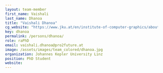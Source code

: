 ```yaml
---
layout: team-member
first_name: Vaishali
last_name: Dhanoa
title: "Vaishali Dhanoa"
cg_website: "https://www.jku.at/en/institute-of-computer-graphics/about-us/team/vaishali-dhanoa/" #remove to show person directly on data-vis page
key: dhanoa
permalink: /persons/dhanoa/
role: raPhD
email: vaishali.dhanoa@pro2future.at
image: /assets/images/team_colored/dhanoa.jpg
organization: Johannes Kepler University Linz
position: PhD Student
website: 
---
```


